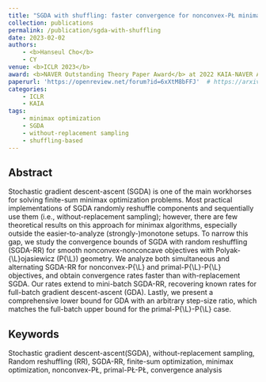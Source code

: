 ```yaml
---
title: "SGDA with shuffling: faster convergence for nonconvex-PŁ minimax optimization"
collection: publications
permalink: /publication/sgda-with-shuffling
date: 2023-02-02
authors:
    - <b>Hanseul Cho</b>
    - CY
venue: <b>ICLR 2023</b>
award: <b>NAVER Outstanding Theory Paper Award</b> at 2022 KAIA-NAVER Autumnal Joint Conference
paperurl: 'https://openreview.net/forum?id=6xXtM8bFFJ'  # https://arxiv.org/abs/2210.05995
categories: 
    - ICLR
    - KAIA
tags:
    - minimax optimization
    - SGDA
    - without-replacement sampling
    - shuffling-based
---
```


## Abstract

Stochastic gradient descent-ascent (SGDA) is one of the main workhorses for solving finite-sum minimax optimization problems. Most practical implementations of SGDA randomly reshuffle components and sequentially use them (i.e., without-replacement sampling); however, there are few theoretical results on this approach for minimax algorithms, especially outside the easier-to-analyze (strongly-)monotone setups. To narrow this gap, we study the convergence bounds of SGDA with random reshuffling (SGDA-RR) for smooth nonconvex-nonconcave objectives with Polyak-{\L}ojasiewicz (P{\L}) geometry. We analyze both simultaneous and alternating SGDA-RR for nonconvex-P{\L} and primal-P{\L}-P{\L} objectives, and obtain convergence rates faster than with-replacement SGDA. Our rates extend to mini-batch SGDA-RR, recovering known rates for full-batch gradient descent-ascent (GDA). Lastly, we present a comprehensive lower bound for GDA with an arbitrary step-size ratio, which matches the full-batch upper bound for the primal-P{\L}-P{\L} case.

## Keywords

Stochastic gradient descent-ascent(SGDA), without-replacement sampling, Random reshuffling (RR), SGDA-RR, finite-sum optimization, minimax optimization, nonconvex-PŁ, primal-PŁ-PŁ, convergence analysis
